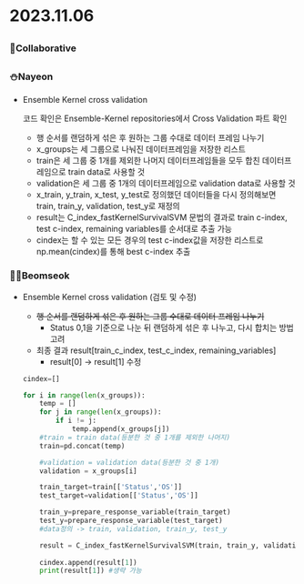 # 2023.11.06

## <Collaborative Work>

### 🌟Collaborative

## <Personal Work>

### ⛄Nayeon

- Ensemble Kernel cross validation
    
    코드 확인은 Ensemble-Kernel repositories에서 Cross Validation 파트 확인
    
    - 행 순서를 랜덤하게 섞은 후 원하는 그룹 수대로 데이터 프레임 나누기
    - x_groups는 세 그룹으로 나눠진 데이터프레임을 저장한 리스트
    - train은 세 그룹 중 1개를 제외한 나머지 데이터프레임들을 모두 합친 데이터프레임으로 train data로 사용할 것
    - validation은 세 그룹 중 1개의 데이터프레임으로 validation data로 사용할 것
    - x_train, y_train, x_test, y_test로 정의했던 데이터들을 다시 정의해보면
    train, train_y, validation, test_y로 재정의
    - result는 C_index_fastKernelSurvivalSVM 문법의 결과로 train c-index, test c-index, remaining variables를 순서대로 추출 가능
    - cindex는 할 수 있는 모든 경우의 test c-index값을 저장한 리스트로 np.mean(cindex)를 통해 best c-index 추출

### 💪🏻Beomseok

- Ensemble Kernel cross validation (검토 및 수정)
    - ~~행 순서를 랜덤하게 섞은 후 원하는 그룹 수대로 데이터 프레임 나누기~~
        - Status 0,1을 기준으로 나눈 뒤 랜덤하게 섞은 후 나누고, 다시 합치는 방법 고려
    - 최종 결과 result[train_c_index, test_c_index, remaining_variables]
        - result[0] → result[1] 수정
    
    ```python
    cindex=[]
    
    for i in range(len(x_groups)):
        temp = []
        for j in range(len(x_groups)):
            if i != j:
                temp.append(x_groups[j])
        #train = train data(등분한 것 중 1개를 제외한 나머지)
        train=pd.concat(temp)
    
        #validation = validation data(등분한 것 중 1개)
        validation = x_groups[i]
    
        train_target=train[['Status','OS']]
        test_target=validation[['Status','OS']]
    
        train_y=prepare_response_variable(train_target)
        test_y=prepare_response_variable(test_target)
        #data정의 -> train, validation, train_y, test_y
    
        result = C_index_fastKernelSurvivalSVM(train, train_y, validation, test_y, param_grid, keywords = ['Age', 'Sex'], drop=False, coef_drop=None)
        
        cindex.append(result[1])
        print(result[1]) #생략 가능
    ```